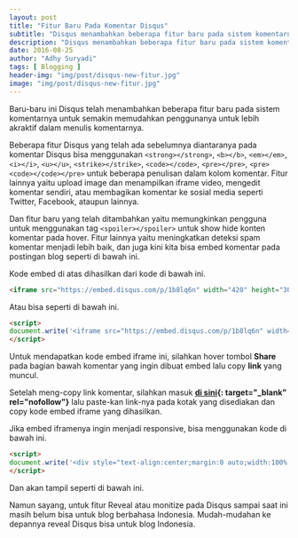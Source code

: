 ```yaml
---
layout: post
title: "Fitur Baru Pada Komentar Disqus"
subtitle: "Disqus menambahkan beberapa fitur baru pada sistem komentarnya."
description: "Disqus menambahkan beberapa fitur baru pada sistem komentarnya untuk mempermudah pengguna dalam memperjelas komentarnya."
date: 2016-08-25
author: "Adhy Suryadi"
tags: [ Blogging ]
header-img: "img/post/disqus-new-fitur.jpg"
image: "img/post/disqus-new-fitur.jpg"
---
```


Baru-baru ini Disqus telah menambahkan beberapa fitur baru pada sistem komentarnya untuk semakin memudahkan penggunanya untuk lebih akraktif dalam menulis komentarnya.

Beberapa fitur Disqus yang telah ada sebelumnya diantaranya pada komentar Disqus bisa menggunakan `<strong></strong>`, `<b></b>`, `<em></em>`, `<i></i>`, `<u></u>`, `<strike></strike>`, `<code></code>`, `<pre></pre>`, `<pre><code></code></pre>` untuk beberapa penulisan dalam kolom komentar. Fitur lainnya yaitu upload image dan menampilkan iframe video, mengedit komentar sendiri, atau membagikan komentar ke sosial media seperti Twitter, Facebook, ataupun lainnya.

Dan fitur baru yang telah ditambahkan yaitu memungkinkan pengguna untuk menggunakan tag `<spoiler></spoiler>` untuk show hide konten komentar pada hover. Fitur lainnya yaitu meningkatkan deteksi spam komentar menjadi lebih baik, dan juga kini kita bisa embed komentar pada postingan blog seperti di bawah ini.

<script>
document.write('<iframe src="https://embed.disqus.com/p/1b8lq6n" width="420" height="300" seamless="seamless" scrolling="no" frameborder="0" allowtransparency="true"></iframe>');
</script>

Kode embed di atas dihasilkan dari kode di bawah ini.

```html
<iframe src="https://embed.disqus.com/p/1b8lq6n" width="420" height="300" seamless="seamless" scrolling="no" frameborder="0" allowtransparency="true"></iframe>
```

Atau bisa seperti di bawah ini.

```html
<script>
document.write('<iframe src="https://embed.disqus.com/p/1b8lq6n" width="420" height="300" seamless="seamless" scrolling="no" frameborder="0" allowtransparency="true"></iframe>');
</script>
```

Untuk mendapatkan kode embed iframe ini, silahkan hover tombol **Share** pada bagian bawah komentar yang ingin dibuat embed lalu copy **link** yang muncul.

Setelah meng-copy link komentar, silahkan masuk **[di sini](https://embed.disqus.com/ "Embed Disqus Comments"){: target="_blank" rel="nofollow"}** lalu paste-kan link-nya pada kotak yang disediakan dan copy kode embed iframe yang dihasilkan.

Jika embed iframenya ingin menjadi responsive, bisa menggunakan kode di bawah ini.

```html
<script>
document.write('<div style="text-align:center;margin:0 auto;width:100%;"><div style="position:relative;padding-bottom:56.25%;height:0;overflow:hidden;margin:0;"><iframe src="LINK EMBED IFRAME DISQUS DI SINI" style="border:0;position:absolute;top:0;left:0;width:100%;height:100%;" allowfullscreen></iframe></div></div>');
</script>
```

Dan akan tampil seperti di bawah ini.

<script>
document.write('<div style="text-align:center;margin:0 auto;width:100%;"><div style="position:relative;padding-bottom:56.25%;height:0;overflow:hidden;margin:0;"><iframe src="https://embed.disqus.com/p/1b8lq6n" style="border:0;position:absolute;top:0;left:0;width:100%;height:100%;" allowfullscreen></iframe></div></div>');
</script>

Namun sayang, untuk fitur Reveal atau monitize pada Disqus sampai saat ini masih belum bisa untuk blog berbahasa Indonesia. Mudah-mudahan ke depannya reveal Disqus bisa untuk blog Indonesia.
